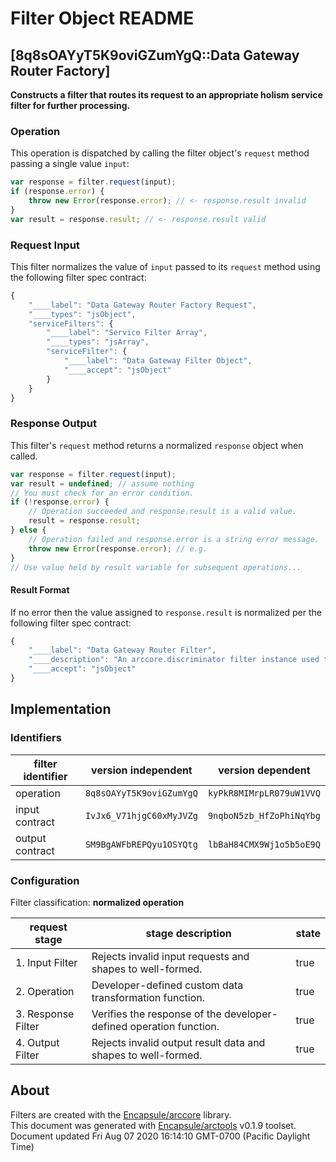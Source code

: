 # Filter Object README

## [8q8sOAYyT5K9oviGZumYgQ::Data Gateway Router Factory]

**Constructs a filter that routes its request to an appropriate holism service filter for further processing.**

### Operation

This operation is dispatched by calling the filter object's `request` method passing a single value `input`:

```JavaScript
var response = filter.request(input);
if (response.error) {
    throw new Error(response.error); // <- response.result invalid
}
var result = response.result; // <- response.result valid
```

### Request Input

This filter normalizes the value of `input` passed to its `request` method using the following filter spec contract:

```JavaScript
{
    "____label": "Data Gateway Router Factory Request",
    "____types": "jsObject",
    "serviceFilters": {
        "____label": "Service Filter Array",
        "____types": "jsArray",
        "serviceFilter": {
            "____label": "Data Gateway Filter Object",
            "____accept": "jsObject"
        }
    }
}
```


### Response Output

This filter's `request` method returns a normalized `response` object when called.

```JavaScript
var response = filter.request(input);
var result = undefined; // assume nothing
// You must check for an error condition.
if (!response.error) {
    // Operation succeeded and response.result is a valid value.
    result = response.result;
} else {
    // Operation failed and response.error is a string error message.
    throw new Error(response.error); // e.g.
}
// Use value held by result variable for subsequent operations...
```
#### Result Format


If no error then the value assigned to `response.result` is normalized per the following filter spec contract:

```JavaScript
{
    "____label": "Data Gateway Router Filter",
    "____description": "An arccore.discriminator filter instance used to route incoming data gateway request messages from the HTTP layer to a specific request handler for servicing.",
    "____accept": "jsObject"
}
```


## Implementation

### Identifiers

| filter identifier | version independent | version dependent |
|--------|---------------------|-------------------|
| operation | `8q8sOAYyT5K9oviGZumYgQ` | `kyPkR8MIMrpLR079uW1VVQ` |
| input contract | `IvJx6_V71hjgC60xMyJVZg` | `9nqboN5zb_HfZoPhiNqYbg` |
| output contract | `SM9BgAWFbREPQyu1OSYQtg` | `lbBaH84CMX9Wj1o5b5oE9Q` |

### Configuration
Filter classification:  **normalized operation**

| request stage | stage description | state |
|-------|---------|---------------|
| 1. Input Filter | Rejects invalid input requests and shapes to well-formed. | true |
| 2. Operation | Developer-defined custom data transformation function. | true |
| 3. Response Filter | Verifies the response of the developer-defined operation function. | true |
| 4. Output Filter | Rejects invalid output result data and shapes to well-formed. | true |

## About
Filters are created with the [Encapsule/arccore](https://github.com/Encapsule/arccore/) library.<br>
This document was generated with [Encapsule/arctools](https://github.com/Encapsule/arctools/) v0.1.9 toolset.<br>
Document updated Fri Aug 07 2020 16:14:10 GMT-0700 (Pacific Daylight Time)

